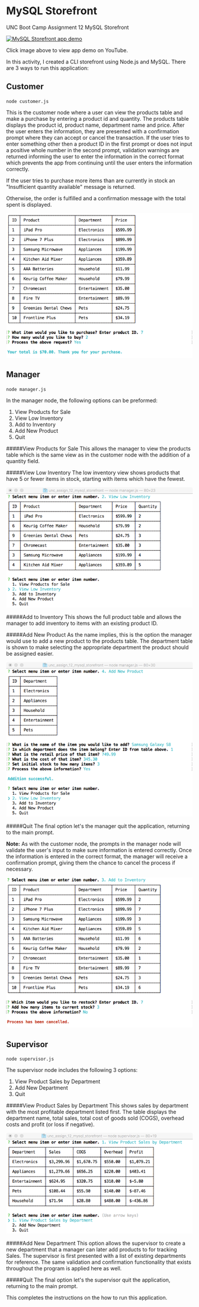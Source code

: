 # MySQL Storefront
UNC Boot Camp Assignment 12 MySQL Storefront

[![MySQL Storefront app demo](http://img.youtube.com/vi/LeTx81NLUWc/0.jpg)](http://www.youtube.com/watch?v=LeTx81NLUWc)

Click image above to view app demo on YouTube.

In this activity, I created a CLI storefront using Node.js and MySQL. There are 3 ways to run this application:

## Customer

`node customer.js`

This is the customer node where a user can view the products table and make a purchase by entering a product id and quantity. The products table displays the product id, product name, department name and price. After the user enters the information, they are presented with a confirmation prompt where they can accept or cancel the transaction. If the user tries to enter something other then a product ID in the first prompt or does not input a positive whole number in the second prompt, validation warnings are returned informing the user to enter the information in the correct format which prevents the app from continuing until the user enters the information correctly.

If the user tries to purchase more items than are currently in stock an "Insufficient quantity available" message is returned.

Otherwise, the order is fulfilled and a confirmation message with the total spent is displayed.

![Image of customer node](images/customer.png)

## Manager

`node manager.js`

In the manager node, the following options can be preformed:

1. View Products for Sale
2. View Low Inventory
3. Add to Inventory
4. Add New Product
5. Quit

#####View Products for Sale
This allows the manager to view the products table which is the same view as in the customer node with the addition of a quantity field.

#####View Low Inventory
The low inventory view shows products that have 5 or fewer items in stock, starting with items which have the fewest.

![Image of manager's low inventory option](images/manager-low-inventory.png)

#####Add to Inventory
This shows the full product table and allows the manager to add inventory to items with an existing product ID.

#####Add New Product
As the name implies, this is the option the manager would use to add a new product to the products table. The department table is shown to make selecting the appropriate department the product should be assigned easier.

![Image of manager's add product option](images/manager-add-product.png)

#####Quit
The final option let's the manager quit the application, returning to the main prompt.

**Note:** As with the customer node, the prompts in the manager node will validate the user's input to make sure information is entered correctly. Once the information is entered in the correct format, the manager will receive a confirmation prompt, giving them the chance to cancel the process if necessary.

![Image of manager's add inventory option](images/manager-add-inventory.png)

## Supervisor

`node supervisor.js`

The supervisor node includes the following 3 options:

1. View Product Sales by Department
2. Add New Department
3. Quit

#####View Product Sales by Department
This shows sales by department with the most profitable department listed first. The table displays the department name, total sales, total cost of goods sold (COGS), overhead costs and profit (or loss if negative).

![Image of supervisor's view sales option](images/supervisor-sales.png)

#####Add New Department
This option allows the supervisor to create a new department that a manager can later add products to for tracking Sales. The supervisor is first presented with a list of existing departments for reference. The same validation and confirmation functionality that exists throughout the program is applied here as well.

#####Quit
The final option let's the supervisor quit the application, returning to the main prompt.

This completes the instructions on the how to run this application.
